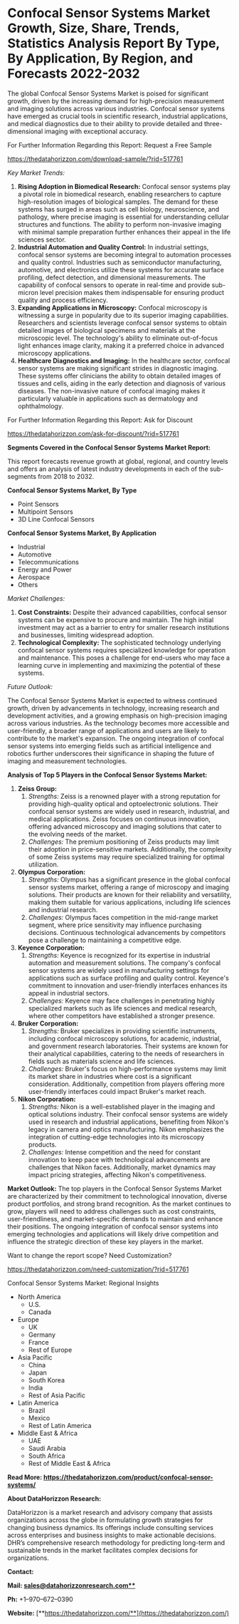 ﻿# **Confocal Sensor Systems Market Growth, Size, Share, Trends, Statistics Analysis Report By Type, By Application, By Region, and Forecasts 2022-2032**
The global Confocal Sensor Systems Market is poised for significant growth, driven by the increasing demand for high-precision measurement and imaging solutions across various industries. Confocal sensor systems have emerged as crucial tools in scientific research, industrial applications, and medical diagnostics due to their ability to provide detailed and three-dimensional imaging with exceptional accuracy.

For Further Information Regarding this Report: Request a Free Sample

<https://thedatahorizzon.com/download-sample/?rid=517761>

*Key Market Trends:*

1. **Rising Adoption in Biomedical Research:** Confocal sensor systems play a pivotal role in biomedical research, enabling researchers to capture high-resolution images of biological samples. The demand for these systems has surged in areas such as cell biology, neuroscience, and pathology, where precise imaging is essential for understanding cellular structures and functions. The ability to perform non-invasive imaging with minimal sample preparation further enhances their appeal in the life sciences sector.
1. **Industrial Automation and Quality Control:** In industrial settings, confocal sensor systems are becoming integral to automation processes and quality control. Industries such as semiconductor manufacturing, automotive, and electronics utilize these systems for accurate surface profiling, defect detection, and dimensional measurements. The capability of confocal sensors to operate in real-time and provide sub-micron level precision makes them indispensable for ensuring product quality and process efficiency.
1. **Expanding Applications in Microscopy:** Confocal microscopy is witnessing a surge in popularity due to its superior imaging capabilities. Researchers and scientists leverage confocal sensor systems to obtain detailed images of biological specimens and materials at the microscopic level. The technology's ability to eliminate out-of-focus light enhances image clarity, making it a preferred choice in advanced microscopy applications.
1. **Healthcare Diagnostics and Imaging:** In the healthcare sector, confocal sensor systems are making significant strides in diagnostic imaging. These systems offer clinicians the ability to obtain detailed images of tissues and cells, aiding in the early detection and diagnosis of various diseases. The non-invasive nature of confocal imaging makes it particularly valuable in applications such as dermatology and ophthalmology.

For Further Information Regarding this Report: Ask for Discount

<https://thedatahorizzon.com/ask-for-discount/?rid=517761>

**Segments Covered in the Confocal Sensor Systems Market Report:**

This report forecasts revenue growth at global, regional, and country levels and offers an analysis of latest industry developments in each of the sub-segments from 2018 to 2032.

**Confocal Sensor Systems Market, By Type**

- Point Sensors
- Multipoint Sensors
- 3D Line Confocal Sensors

**Confocal Sensor Systems Market, By Application**

- Industrial
- Automotive
- Telecommunications
- Energy and Power
- Aerospace
- Others

*Market Challenges:*

1. **Cost Constraints:** Despite their advanced capabilities, confocal sensor systems can be expensive to procure and maintain. The high initial investment may act as a barrier to entry for smaller research institutions and businesses, limiting widespread adoption.
1. **Technological Complexity:** The sophisticated technology underlying confocal sensor systems requires specialized knowledge for operation and maintenance. This poses a challenge for end-users who may face a learning curve in implementing and maximizing the potential of these systems.

*Future Outlook:*

The Confocal Sensor Systems Market is expected to witness continued growth, driven by advancements in technology, increasing research and development activities, and a growing emphasis on high-precision imaging across various industries. As the technology becomes more accessible and user-friendly, a broader range of applications and users are likely to contribute to the market's expansion. The ongoing integration of confocal sensor systems into emerging fields such as artificial intelligence and robotics further underscores their significance in shaping the future of imaging and measurement technologies.



**Analysis of Top 5 Players in the Confocal Sensor Systems Market:**

1. **Zeiss Group:**
   1. *Strengths:* Zeiss is a renowned player with a strong reputation for providing high-quality optical and optoelectronic solutions. Their confocal sensor systems are widely used in research, industrial, and medical applications. Zeiss focuses on continuous innovation, offering advanced microscopy and imaging solutions that cater to the evolving needs of the market.
   1. *Challenges:* The premium positioning of Zeiss products may limit their adoption in price-sensitive markets. Additionally, the complexity of some Zeiss systems may require specialized training for optimal utilization.
1. **Olympus Corporation:**
   1. *Strengths:* Olympus has a significant presence in the global confocal sensor systems market, offering a range of microscopy and imaging solutions. Their products are known for their reliability and versatility, making them suitable for various applications, including life sciences and industrial research.
   1. *Challenges:* Olympus faces competition in the mid-range market segment, where price sensitivity may influence purchasing decisions. Continuous technological advancements by competitors pose a challenge to maintaining a competitive edge.
1. **Keyence Corporation:**
   1. *Strengths:* Keyence is recognized for its expertise in industrial automation and measurement solutions. The company's confocal sensor systems are widely used in manufacturing settings for applications such as surface profiling and quality control. Keyence's commitment to innovation and user-friendly interfaces enhances its appeal in industrial sectors.
   1. *Challenges:* Keyence may face challenges in penetrating highly specialized markets such as life sciences and medical research, where other competitors have established a stronger presence.
1. **Bruker Corporation:**
   1. *Strengths:* Bruker specializes in providing scientific instruments, including confocal microscopy solutions, for academic, industrial, and government research laboratories. Their systems are known for their analytical capabilities, catering to the needs of researchers in fields such as materials science and life sciences.
   1. *Challenges:* Bruker's focus on high-performance systems may limit its market share in industries where cost is a significant consideration. Additionally, competition from players offering more user-friendly interfaces could impact Bruker's market reach.
1. **Nikon Corporation:**
   1. *Strengths:* Nikon is a well-established player in the imaging and optical solutions industry. Their confocal sensor systems are widely used in research and industrial applications, benefiting from Nikon's legacy in camera and optics manufacturing. Nikon emphasizes the integration of cutting-edge technologies into its microscopy products.
   1. *Challenges:* Intense competition and the need for constant innovation to keep pace with technological advancements are challenges that Nikon faces. Additionally, market dynamics may impact pricing strategies, affecting Nikon's competitiveness.

**Market Outlook:** The top players in the Confocal Sensor Systems Market are characterized by their commitment to technological innovation, diverse product portfolios, and strong brand recognition. As the market continues to grow, players will need to address challenges such as cost constraints, user-friendliness, and market-specific demands to maintain and enhance their positions. The ongoing integration of confocal sensor systems into emerging technologies and applications will likely drive competition and influence the strategic direction of these key players in the market.

Want to change the report scope? Need Customization?

<https://thedatahorizzon.com/need-customization/?rid=517761>

Confocal Sensor Systems Market: Regional Insights

- North America
  - U.S.
  - Canada
- Europe
  - UK
  - Germany
  - France
  - Rest of Europe
- Asia Pacific
  - China
  - Japan
  - South Korea
  - India
  - Rest of Asia Pacific
- Latin America
  - Brazil
  - Mexico
  - Rest of Latin America
- Middle East & Africa
  - UAE
  - Saudi Arabia
  - South Africa
  - Rest of Middle East & Africa

**Read More: https://thedatahorizzon.com/product/confocal-sensor-systems/**

**About DataHorizzon Research:**

DataHorizzon is a market research and advisory company that assists organizations across the globe in formulating growth strategies for changing business dynamics. Its offerings include consulting services across enterprises and business insights to make actionable decisions. DHR’s comprehensive research methodology for predicting long-term and sustainable trends in the market facilitates complex decisions for organizations.

**Contact:**

**Mail: [sales@datahorizzonresearch.com**](mailto:sales@datahorizzonresearch.com)**

**Ph:** +1–970–672–0390

**Website:** [**https://thedatahorizzon.com/**](https://thedatahorizzon.com/)



